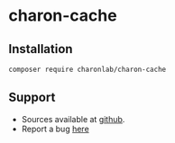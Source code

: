 # charon-cache

## Installation

```bash
composer require charonlab/charon-cache
```

## Support

- Sources available at [github](https://github.com/charonlab/charon-cache).
- Report a bug [here](https://github.com/charonlab/charon-cache/issues)
